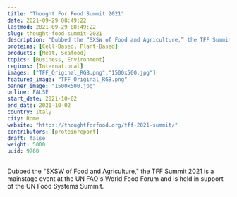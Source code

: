 ```yaml
---
title: "Thought For Food Summit 2021"
date: 2021-09-29 08:49:22
lastmod: 2021-09-29 08:49:22
slug: thought-food-summit-2021
description: "Dubbed the “SXSW of Food and Agriculture,” the TFF Summit 2021 is a mainstage event at the UN FAO’s World Food Forum and is held in support of the UN Food Systems Summit."
proteins: [Cell-Based, Plant-Based]
products: [Meat, Seafood]
topics: [Business, Environment]
regions: [International]
images: ["TFF_Original_RGB.png","1500x500.jpg"]
featured_image: "TFF_Original_RGB.png"
banner_image: "1500x500.jpg"
online: FALSE
start_date: 2021-10-02
end_date: 2021-10-02
country: Italy
city: Rome
website: "https://thoughtforfood.org/tff-2021-summit/"
contributors: [proteinreport]
draft: false
weight: 5000
uuid: 9760
---
```

Dubbed the "SXSW of Food and Agriculture," the TFF Summit 2021 is a
mainstage event at the UN FAO's World Food Forum and is held in support
of the UN Food Systems Summit.
